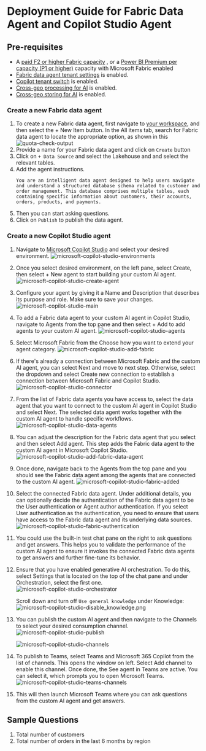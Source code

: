 # Deployment Guide for Fabric Data Agent and Copilot Studio Agent

## **Pre-requisites**
- A [paid F2 or higher Fabric capacity](https://learn.microsoft.com/en-us/fabric/enterprise/fabric-features#features-parity-list)  , or a [Power BI Premium per capacity (P1 or higher)](https://learn.microsoft.com/en-us/fabric/enterprise/licenses#workspace) capacity with Microsoft Fabric enabled
- [Fabric data agent tenant settings](https://learn.microsoft.com/en-us/fabric/data-science/data-agent-tenant-settings) is enabled.
- [Copilot tenant switch](https://learn.microsoft.com/en-us/fabric/data-science/data-agent-tenant-settings) is enabled.
- [Cross-geo processing for AI](https://learn.microsoft.com/en-us/fabric/data-science/data-agent-tenant-settings) is enabled.
- [Cross-geo storing for AI](https://learn.microsoft.com/en-us/fabric/data-science/data-agent-tenant-settings) is enabled.


### **Create a new Fabric data agent**
1. To create a new Fabric data agent, first navigate to [your workspace](https://app.fabric.microsoft.com/), and then select the + New Item button. In the All items tab, search for Fabric data agent to locate the appropriate option, as shown in this
![quota-check-output](Images/cps/create-data-agent.png)
2. Provide a name for your Fabric data agent and click on `Create` button
3. Click on `+ Data Source` and select the Lakehouse and and select the relevant tables.
4. Add the agent instructions. 
    ``` 
    You are an intelligent data agent designed to help users navigate and understand a structured database schema related to customer and order management. This database comprises multiple tables, each containing specific information about customers, their accounts, orders, products, and payments.
    ```
4. Then you can start asking questions. 
5. Click on `Publish` to publish the data agent.


### **Create a new Copilot Studio agent**
1. Navigate to [Microsoft Copilot Studio](https://copilotstudio.microsoft.com/) and select your desired environment.
![microsoft-copilot-studio-environments](Images/cps/microsoft-copilot-studio-environments.png)


2. Once you select desired environment, on the left pane, select Create, then select + New agent to start building your custom AI agent.
![microsoft-copilot-studio-create-agent](Images/cps/microsoft-copilot-studio-create-agent.png)

3. Configure your agent by giving it a Name and Description that describes its purpose and role. Make sure to save your changes.
![microsoft-copilot-studio-main](Images/cps/microsoft-copilot-studio-main.png)

4. To add a Fabric data agent to your custom AI agent in Copilot Studio, navigate to Agents from the top pane and then select + Add to add agents to your custom AI agent.
![microsoft-copilot-studio-agents](Images/cps/microsoft-copilot-studio-agents.png)

5. Select Microsoft Fabric from the Choose how you want to extend your agent category.
![microsoft-copilot-studio-add-fabric](Images/cps/microsoft-copilot-studio-add-fabric.png)

6. If there's already a connection between Microsoft Fabric and the custom AI agent, you can select Next and move to next step. Otherwise, select the dropdown and select Create new connection to establish a connection between Microsoft Fabric and Copilot Studio.
![microsoft-copilot-studio-connector](Images/cps/microsoft-copilot-studio-connector.png)

7. From the list of Fabric data agents you have access to, select the data agent that you want to connect to the custom AI agent in Copilot Studio and select Next. The selected data agent works together with the custom AI agent to handle specific workflows.
![microsoft-copilot-studio-data-agents](Images/cps/microsoft-copilot-studio-data-agents.png)

8. You can adjust the description for the Fabric data agent that you select and then select Add agent. This step adds the Fabric data agent to the custom AI agent in Microsoft Copilot Studio.
![microsoft-copilot-studio-add-fabric-data-agent](Images/cps/microsoft-copilot-studio-add-fabric-data-agent.png)

9. Once done, navigate back to the Agents from the top pane and you should see the Fabric data agent among the agents that are connected to the custom AI agent.
![microsoft-copilot-studio-fabric-added](Images/cps/microsoft-copilot-studio-fabric-added.png)

10. Select the connected Fabric data agent. Under additional details, you can optionally decide the authentication of the Fabric data agent to be the User authentication or Agent author authentication. If you select User authentication as the authentication, you need to ensure that users have access to the Fabric data agent and its underlying data sources.
![microsoft-copilot-studio-fabric-authentication](Images/cps/microsoft-copilot-studio-fabric-authentication.png)

11. You could use the built-in test chat pane on the right to ask questions and get answers. This helps you to validate the performance of the custom AI agent to ensure it invokes the connected Fabric data agents to get answers and further fine-tune its behavior.

12. Ensure that you have enabled generative AI orchestration. To do this, select Settings that is located on the top of the chat pane and under Orchestration, select the first one.
![microsoft-copilot-studio-orchestrator](Images/cps/microsoft-copilot-studio-orchestrator.png)

    Scroll down and turn off `Use general knowledge` under Knowledge:
![microsoft-copilot-studio-disable_knowledge.png](Images/cps/microsoft-copilot-studio-disable_knowledge.png)


13. You can publish the custom AI agent and then navigate to the Channels to select your desired consumption channel.
    ![microsoft-copilot-studio-publish](Images/cps/microsoft-copilot-studio-publish.png)

    ![microsoft-copilot-studio-channels](Images/cps/microsoft-copilot-studio-channels.png)

14. To publish to Teams, select Teams and Microsoft 365 Copilot from the list of channels. This opens the window on left. Select Add channel to enable this channel. Once done, the See agent in Teams are active. You can select it, which prompts you to open Microsoft Teams.
![microsoft-copilot-studio-teams-channels](Images/cps/microsoft-copilot-studio-teams-channels.png)

15. This will then launch Microsoft Teams where you can ask questions from the custom AI agent and get answers.


## Sample Questions 
1. Total number of customers 
2. Total number of orders in the last 6 months by region